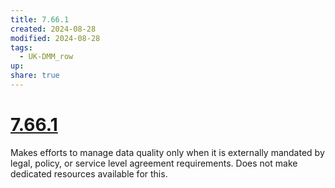 ```yaml
---
title: 7.66.1
created: 2024-08-28
modified: 2024-08-28
tags:
  - UK-DMM_row
up: 
share: true
---
```

# [7.66.1](7.66.1.md)

Makes efforts to manage data quality only when it is externally mandated by legal, policy, or service level agreement requirements. Does not make dedicated resources available for this.
